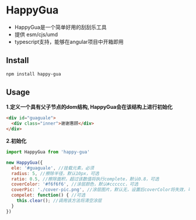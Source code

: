# HappyGua
- HappyGua是一个简单好用的刮刮乐工具
- 提供 esm/cjs/umd
- typescript支持，能够在angular项目中开箱即用
## Install
```sh
npm install happy-gua
```
## Usage
**1.定义一个具有父子节点的dom结构, HappyGua会在该结构上进行初始化**
```html
<div id="guaguale">
  <div class="inner">谢谢惠顾</div>
</div>
```
**2.初始化**
```js
import HappyGua from 'happy-gua'

new HappyGua({
  ele: '#guaguale', //挂载元素，必须
  radius: 5, //擦除半径，默认10px，可选
  ratio: 0.5, //擦除面积，超过该数值将执行complete，默认0.8，可选
  coverColor: '#f6f6f6', //涂层颜色，默认#cccccc，可选
  coverPic: './cover-pic.png', //涂层图片，默认无，设置后coverColor将失效，可选
  compelet: function() { //可选
    this.clear(); //调用该方法将清空涂层
  }
})
```
